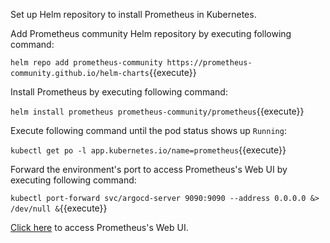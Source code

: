 Set up Helm repository to install Prometheus in Kubernetes.

Add Prometheus community Helm repository by executing following command:

`helm repo add prometheus-community https://prometheus-community.github.io/helm-charts`{{execute}}

Install Prometheus by executing following command:

`helm install prometheus prometheus-community/prometheus`{{execute}}

Execute following command until the pod status shows up `Running`:

`kubectl get po -l app.kubernetes.io/name=prometheus`{{execute}}

Forward the environment's port to access Prometheus's Web UI by executing following command:

`kubectl port-forward svc/argocd-server 9090:9090 --address 0.0.0.0 &> /dev/null &`{{execute}}

[Click here]({{TRAFFIC_HOST1_9090}}) to access Prometheus's Web UI.
